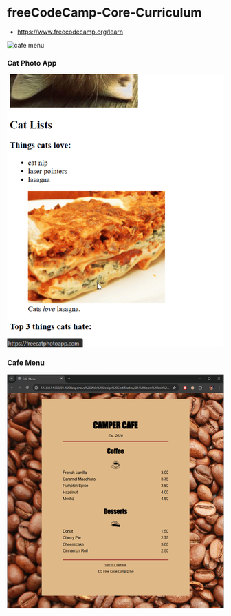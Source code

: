 # freeCodeCamp-Core-Curriculum
- https://www.freecodecamp.org/learn

![cafe menu](cafe_menu.png)

### Cat Photo App
![cat photo app](assets/cat_photo_app.gif)

### Cafe Menu
![cafe menu](assets/cafe_menu.png)
